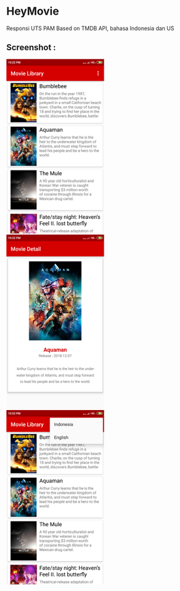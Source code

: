 # HeyMovie
Responsi UTS PAM
Based on TMDB API, bahasa Indonesia dan US

## Screenshot : 
<img src="https://github.com/16110279/HeyMovie/blob/master/screenshot/home.png" width="256">&nbsp;
<img src="https://github.com/16110279/HeyMovie/blob/master/screenshot/detail.png" width="256">&nbsp;
<img src="https://github.com/16110279/HeyMovie/blob/master/screenshot/lang.png" width="256">
